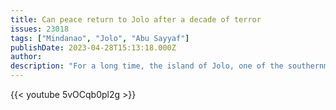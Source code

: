 ```yaml
---
title: Can peace return to Jolo after a decade of terror
issues: 23018
tags: ["Mindanao", "Jolo", "Abu Sayyaf"]
publishDate: 2023-04-28T15:13:18.000Z
author: 
description: "For a long time, the island of Jolo, one of the southernmost points of the Philippines archipelago, was off limits. It was the stronghold of one of the most violent terrorist movements in the world, Abu Sayyaf." 
---
```



{{< youtube 5vOCqb0pl2g >}}